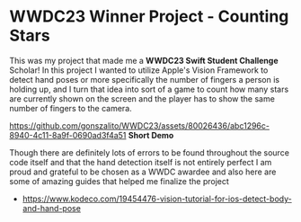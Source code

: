 #  WWDC23 Winner Project - Counting Stars

This was my project that made me a **WWDC23 Swift Student Challenge** Scholar! In this project I wanted to utilize Apple's Vision Framework to detect hand poses or more specifically the number of fingers a person is holding up, and I turn that idea into sort of a game to count how many stars are currently shown on the screen and the player has to show the same number of fingers to the camera. 


https://github.com/gonszalito/WWDC23/assets/80026436/abc1296c-8940-4c11-8a9f-0690ad3f4a51
**Short Demo**

Though there are definitely lots of errors to be found throughout the source code itself and that the hand detection itself is not entirely perfect I am proud and grateful to be chosen as a WWDC awardee and also here are some of amazing guides that helped me finalize the project

 - https://www.kodeco.com/19454476-vision-tutorial-for-ios-detect-body-and-hand-pose

